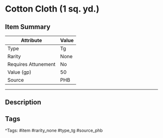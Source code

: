 # Cotton Cloth (1 sq. yd.)

## Item Summary

| Attribute            | Value                        |
|----------------------|------------------------------|
| Type                 | Tg |
| Rarity               | None             |
| Requires Attunement  | No                |
| Value (gp)           | 50    |
| Source               | PHB |

---

## Description



## Tags

^Tags: #item #rarity_none #type_tg #source_phb